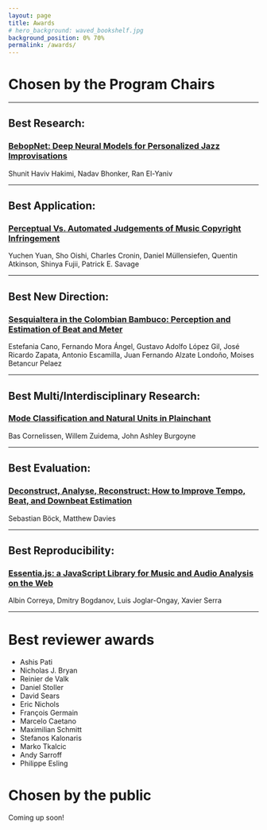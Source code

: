 ```yaml
---
layout: page
title: Awards
# hero_background: waved_bookshelf.jpg
background_position: 0% 70%
permalink: /awards/
---
```


# Chosen by the Program Chairs

---

## Best Research:
### [BebopNet: Deep Neural Models for Personalized Jazz Improvisations](https://program.ismir2020.net/poster_6-08.html)

Shunit Haviv Hakimi, Nadav Bhonker, Ran El-Yaniv 

--- 

## Best Application:

### [Perceptual Vs. Automated Judgements of Music Copyright Infringement ](https://program.ismir2020.net/poster_1-02.html)

Yuchen Yuan, Sho Oishi, Charles Cronin, Daniel Müllensiefen, Quentin Atkinson, Shinya Fujii, Patrick E. Savage 

---

## Best New Direction: 
### [Sesquialtera in the Colombian Bambuco: Perception and Estimation of Beat and Meter](https://program.ismir2020.net/poster_3-11.html)

Estefania Cano, Fernando Mora Ángel, Gustavo Adolfo López Gil, José Ricardo Zapata, Antonio Escamilla, Juan Fernando Alzate Londoño, Moises Betancur Pelaez 

---

## Best Multi/Interdisciplinary Research:
### [Mode Classification and Natural Units in Plainchant](https://program.ismir2020.net/poster_6-13.html)

Bas Cornelissen, Willem Zuidema, John Ashley Burgoyne 
 
---

## Best Evaluation: 
### [Deconstruct, Analyse, Reconstruct: How to Improve Tempo, Beat, and Downbeat Estimation](https://program.ismir2020.net/poster_4-14.html)

Sebastian Böck, Matthew Davies 
 
---

## Best Reproducibility: 
### [Essentia.js: a JavaScript Library for Music and Audio Analysis on the Web](https://program.ismir2020.net/poster_4-18.html)

Albin Correya, Dmitry Bogdanov, Luis Joglar-Ongay, Xavier Serra 

---

# Best reviewer awards

- Ashis Pati
- Nicholas J. Bryan
- Reinier de Valk 
- Daniel Stoller
- David Sears 
- Eric Nichols 
- François Germain 
- Marcelo Caetano 
- Maximilian Schmitt 
- Stefanos Kalonaris 
- Marko Tkalcic
- Andy Sarroff 
- Philippe Esling

# Chosen by the public

Coming up soon!